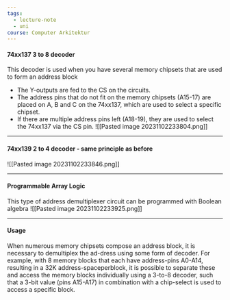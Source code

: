 ```yaml
---
tags:
  - lecture-note
  - uni
course: Computer Arkitektur
---
```

#### 74xx137 3 to 8 decoder
This decoder is used when you have several memory chipsets that are used to form an address block
* The Y-outputs are fed to the CS on the circuits.
* The address pins that do not fit on the memory chipsets (A15-17) are placed on A, B and C on the 74xx137, which are used to select a specific chipset.
* If there are multiple address pins left (A18-19), they are used to select the 74xx137 via the CS pin.
![[Pasted image 20231102233804.png]]

***
#### 74xx139 2 to 4 decoder - same principle as before
![[Pasted image 20231102233846.png]]

***
#### Programmable Array Logic
This type of address demultiplexer circuit can be programmed with
Boolean algebra
![[Pasted image 20231102233925.png]]

***
#### Usage
When numerous memory chipsets compose an address block, it is necessary to demultiplex the ad-dress using some form of decoder. For example, with 8 memory blocks that each have address-pins A0-A14, resulting in a 32K address-spaceperblock, it is possible to separate these and access the memory blocks individually using a 3-to-8 decoder, such that a 3-bit value (pins A15-A17) in combination with a chip-select is used to access a specific block.